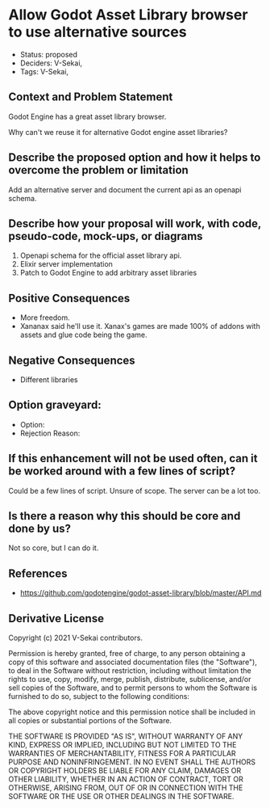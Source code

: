 # Allow Godot Asset Library browser to use alternative sources

- Status: proposed <!-- draft | rejected | accepted | deprecated | superseded by -->
- Deciders: V-Sekai,
- Tags: V-Sekai,

## Context and Problem Statement

Godot Engine has a great asset library browser.

Why can't we reuse it for alternative Godot engine asset libraries?

## Describe the proposed option and how it helps to overcome the problem or limitation

Add an alternative server and document the current api as an openapi schema.

## Describe how your proposal will work, with code, pseudo-code, mock-ups, or diagrams

1. Openapi schema for the official asset library api.
1. Elixir server implementation
2. Patch to Godot Engine to add arbitrary asset libraries

## Positive Consequences <!-- optional -->

- More freedom.
- Xananax said he'll use it. Xanax's games are made 100% of addons with assets and glue code being the game.

## Negative Consequences <!-- optional -->

- Different libraries

## Option graveyard: <!-- same as above -->

- Option: <!-- [List the proposed options no longer open for consideration.] -->
- Rejection Reason: <!-- [List the reasons for the rejection: (the Bad traits)] -->

## If this enhancement will not be used often, can it be worked around with a few lines of script?

Could be a few lines of script. Unsure of scope. The server can be a lot too.

## Is there a reason why this should be core and done by us?

Not so core, but I can do it.

## References <!-- optional -->

- https://github.com/godotengine/godot-asset-library/blob/master/API.md

## Derivative License

Copyright (c) 2021 V-Sekai contributors.

Permission is hereby granted, free of charge, to any person obtaining a copy
of this software and associated documentation files (the "Software"), to deal
in the Software without restriction, including without limitation the rights
to use, copy, modify, merge, publish, distribute, sublicense, and/or sell
copies of the Software, and to permit persons to whom the Software is
furnished to do so, subject to the following conditions:

The above copyright notice and this permission notice shall be included in all
copies or substantial portions of the Software.

THE SOFTWARE IS PROVIDED "AS IS", WITHOUT WARRANTY OF ANY KIND, EXPRESS OR
IMPLIED, INCLUDING BUT NOT LIMITED TO THE WARRANTIES OF MERCHANTABILITY,
FITNESS FOR A PARTICULAR PURPOSE AND NONINFRINGEMENT. IN NO EVENT SHALL THE
AUTHORS OR COPYRIGHT HOLDERS BE LIABLE FOR ANY CLAIM, DAMAGES OR OTHER
LIABILITY, WHETHER IN AN ACTION OF CONTRACT, TORT OR OTHERWISE, ARISING FROM,
OUT OF OR IN CONNECTION WITH THE SOFTWARE OR THE USE OR OTHER DEALINGS IN THE
SOFTWARE.

